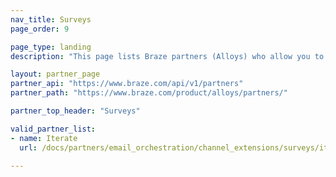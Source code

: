 ```yaml
---
nav_title: Surveys
page_order: 9

page_type: landing
description: "This page lists Braze partners (Alloys) who allow you to create targeted, user-friendly surveys."

layout: partner_page
partner_api: "https://www.braze.com/api/v1/partners"
partner_path: "https://www.braze.com/product/alloys/partners/"

partner_top_header: "Surveys"

valid_partner_list:
- name: Iterate
  url: /docs/partners/email_orchestration/channel_extensions/surveys/iterate/

---
```

